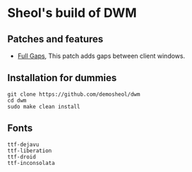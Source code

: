 # Sheol's build of DWM

## Patches and features

- [Full Gaps](https://dwm.suckless.org/patches/fullgaps/), This patch adds gaps between client windows.

## Installation for dummies

```
git clone https://github.com/demosheol/dwm
cd dwm
sudo make clean install
```
## Fonts
```
ttf-dejavu
ttf-liberation
ttf-droid
ttf-inconsolata
```
